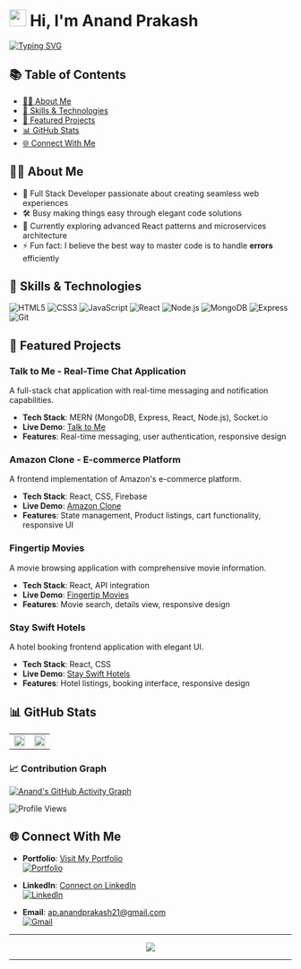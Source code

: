 # <img src="https://media.giphy.com/media/hvRJCLFzcasrR4ia7z/giphy.gif" width="30px"> Hi, I'm Anand Prakash

[![Typing SVG](https://readme-typing-svg.herokuapp.com?font=Fira+Code&pause=1000&width=435&lines=Full+Stack+Developer;Building+innovative+web+solutions;Making+things+easy+through+code)](https://git.io/typing-svg)

## 📚 Table of Contents

- [👨‍💻 About Me](#-about-me)
- [🔧 Skills & Technologies](#-skills--technologies)
- [🚀 Featured Projects](#-featured-projects)
- [📊 GitHub Stats](#-github-stats)
- [🌐 Connect With Me](#-connect-with-me)

## 👨‍💻 About Me

- 🚀 Full Stack Developer passionate about creating seamless web experiences
- 🛠️ Busy making things easy through elegant code solutions
- 🌱 Currently exploring advanced React patterns and microservices architecture
- ⚡ Fun fact: I believe the best way to master code is to handle **errors** efficiently

## 🔧 Skills & Technologies

![HTML5](https://img.shields.io/badge/-HTML5-E34F26?style=flat-square&logo=html5&logoColor=white)
![CSS3](https://img.shields.io/badge/-CSS3-1572B6?style=flat-square&logo=css3&logoColor=white)
![JavaScript](https://img.shields.io/badge/-JavaScript-F7DF1E?style=flat-square&logo=javascript&logoColor=black)
![React](https://img.shields.io/badge/-React-61DAFB?style=flat-square&logo=react&logoColor=black)
![Node.js](https://img.shields.io/badge/-Node.js-339933?style=flat-square&logo=Node.js&logoColor=white)
![MongoDB](https://img.shields.io/badge/-MongoDB-47A248?style=flat-square&logo=mongodb&logoColor=white)
![Express](https://img.shields.io/badge/-Express-000000?style=flat-square&logo=express&logoColor=white)
![Git](https://img.shields.io/badge/-Git-F05032?style=flat-square&logo=git&logoColor=white)

## 🚀 Featured Projects

### Talk to Me - Real-Time Chat Application

A full-stack chat application with real-time messaging and notification capabilities.

- **Tech Stack**: MERN (MongoDB, Express, React, Node.js), Socket.io
- **Live Demo**: [Talk to Me](https://talk-to-mee.netlify.app/)
- **Features**: Real-time messaging, user authentication, responsive design

### Amazon Clone - E-commerce Platform

A frontend implementation of Amazon's e-commerce platform.

- **Tech Stack**: React, CSS, Firebase
- **Live Demo**: [Amazon Clone](https://amazonclonewebapp.netlify.app/)
- **Features**: State management, Product listings, cart functionality, responsive UI

### Fingertip Movies

A movie browsing application with comprehensive movie information.

- **Tech Stack**: React, API integration
- **Live Demo**: [Fingertip Movies](https://fingertip-movies.netlify.app/)
- **Features**: Movie search, details view, responsive design

### Stay Swift Hotels

A hotel booking frontend application with elegant UI.

- **Tech Stack**: React, CSS
- **Live Demo**: [Stay Swift Hotels](https://stay-swift-anand.netlify.app/)
- **Features**: Hotel listings, booking interface, responsive design

## 📊 GitHub Stats

<table>
  <tr>
    <td align="center" width="50%">
      <img src="https://github-readme-streak-stats.herokuapp.com/?user=anandprakash01&theme=radical" width="100%" />
    </td>
    <td align="center" width="50%">
      <img src="https://github-readme-stats.vercel.app/api/top-langs/?username=anandprakash01&layout=compact&theme=radical" width="100%" />
    </td>
  </tr>
</table>

### 📈 Contribution Graph

[![Anand's GitHub Activity Graph](https://github-readme-activity-graph.vercel.app/graph?username=anandprakash01&theme=react-dark)](https://github.com/anandprakash01)

![Profile Views](https://komarev.com/ghpvc/?username=anandprakash01&color=brightgreen)

## 🌐 Connect With Me

- **Portfolio**: [Visit My Portfolio](https://anand-portffolio.netlify.app/)  
  [![Portfolio](https://img.shields.io/badge/-Portfolio-000000?style=for-the-badge&logo=react&logoColor=white)](https://anand-portfolio.netlify.app/)

- **LinkedIn**: [Connect on LinkedIn](https://www.linkedin.com/in/anandprakash21/)  
  [![LinkedIn](https://img.shields.io/badge/-LinkedIn-0077B5?style=for-the-badge&logo=linkedin&logoColor=white)](https://www.linkedin.com/in/anandprakash21/)

- **Email**: [ap.anandprakash21@gmail.com](mailto:ap.anandprakash21@gmail.com)  
  [![Gmail](https://img.shields.io/badge/-Gmail-D14836?style=for-the-badge&logo=gmail&logoColor=white)](mailto:ap.anandprakash21@gmail.com)

---

<!-- > 📄 "The best way to master code is to handle the **[Error]** efficiently." -->

<div align="center">
  <img src="https://readme-typing-svg.herokuapp.com?font=Fira+Code&pause=1000&color=36BCF7&center=true&width=435&lines=The+best+way+to+master+code;is+to+handle+the+%5BError%5D+efficiently" />
</div>

---
